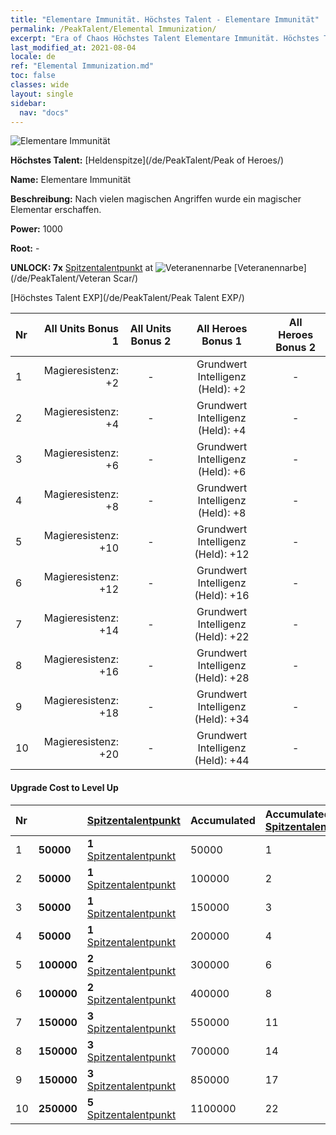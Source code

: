 ```yaml
---
title: "Elementare Immunität. Höchstes Talent - Elementare Immunität"
permalink: /PeakTalent/Elemental Immunization/
excerpt: "Era of Chaos Höchstes Talent Elementare Immunität. Höchstes Talent Elementare Immunität. Elementare Immunität"
last_modified_at: 2021-08-04
locale: de
ref: "Elemental Immunization.md"
toc: false
classes: wide
layout: single
sidebar:
  nav: "docs"
---
```


  ![Elementare Immunität](/images/pt/talent_1004.png)

  **Höchstes Talent:** [Heldenspitze](/de/PeakTalent/Peak of Heroes/)

  **Name:** Elementare Immunität

  **Beschreibung:** Nach vielen magischen Angriffen wurde ein magischer Elementar erschaffen.

  **Power:** 1000

  **Root:** -

  **UNLOCK: 7x** [Spitzentalentpunkt](/ItemsDE/con_934/) at ![Veteranennarbe](/images/pt/talent_1003.png) [Veteranennarbe](/de/PeakTalent/Veteran Scar/)

  [Höchstes Talent EXP](/de/PeakTalent/Peak Talent EXP/)

  | Nr | All Units Bonus 1 | All Units Bonus 2 | All Heroes Bonus 1 | All Heroes Bonus 2 |
  |:---|--------------:|:-------------:|:-------------:|:-------------:|
  | 1 | Magieresistenz: +2 | - | Grundwert Intelligenz (Held): +2 | - |
  | 2 | Magieresistenz: +4 | - | Grundwert Intelligenz (Held): +4 | - |
  | 3 | Magieresistenz: +6 | - | Grundwert Intelligenz (Held): +6 | - |
  | 4 | Magieresistenz: +8 | - | Grundwert Intelligenz (Held): +8 | - |
  | 5 | Magieresistenz: +10 | - | Grundwert Intelligenz (Held): +12 | - |
  | 6 | Magieresistenz: +12 | - | Grundwert Intelligenz (Held): +16 | - |
  | 7 | Magieresistenz: +14 | - | Grundwert Intelligenz (Held): +22 | - |
  | 8 | Magieresistenz: +16 | - | Grundwert Intelligenz (Held): +28 | - |
  | 9 | Magieresistenz: +18 | - | Grundwert Intelligenz (Held): +34 | - |
  | 10 | Magieresistenz: +20 | - | Grundwert Intelligenz (Held): +44 | - |


#### Upgrade Cost to Level Up

  | Nr | <i class="fas fa-coins"/> | [Spitzentalentpunkt](/ItemsDE/con_934/) | Accumulated <i class="fas fa-coins"/> | Accumulated [Spitzentalentpunkt](/ItemsDE/con_934/) |
  |:---|:--------------|:-------------|:-------------|:-------------|
  | 1 | **50000** | **1** [Spitzentalentpunkt](/ItemsDE/con_934/) | 50000 | 1 |
  | 2 | **50000** | **1** [Spitzentalentpunkt](/ItemsDE/con_934/) | 100000 | 2 |
  | 3 | **50000** | **1** [Spitzentalentpunkt](/ItemsDE/con_934/) | 150000 | 3 |
  | 4 | **50000** | **1** [Spitzentalentpunkt](/ItemsDE/con_934/) | 200000 | 4 |
  | 5 | **100000** | **2** [Spitzentalentpunkt](/ItemsDE/con_934/) | 300000 | 6 |
  | 6 | **100000** | **2** [Spitzentalentpunkt](/ItemsDE/con_934/) | 400000 | 8 |
  | 7 | **150000** | **3** [Spitzentalentpunkt](/ItemsDE/con_934/) | 550000 | 11 |
  | 8 | **150000** | **3** [Spitzentalentpunkt](/ItemsDE/con_934/) | 700000 | 14 |
  | 9 | **150000** | **3** [Spitzentalentpunkt](/ItemsDE/con_934/) | 850000 | 17 |
  | 10 | **250000** | **5** [Spitzentalentpunkt](/ItemsDE/con_934/) | 1100000 | 22 |

